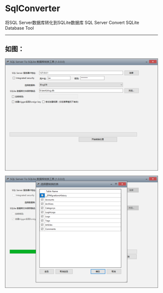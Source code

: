 # SqlConverter

将SQL Server数据库转化到SQLite数据库
SQL Server Convert SQLite Database Tool

------------------------
## 如图：
![image](https://raw.githubusercontent.com/WuLex/UsefulPicture/main/sqlconverter/mainform1.png)


![image](https://raw.githubusercontent.com/WuLex/UsefulPicture/main/sqlconverter/mainform2.png)
